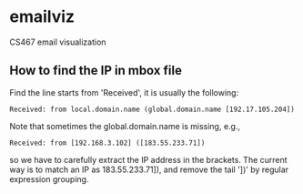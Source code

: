emailviz
========

CS467 email visualization


How to find the IP in mbox file
-------------------------------
Find the line starts from 'Received', it is usually the following:

    Received: from local.domain.name (global.domain.name [192.17.105.204])

Note that sometimes the global.domain.name is missing, e.g.,

    Received: from [192.168.3.102] ([183.55.233.71])

so we have to carefully extract the IP address in the brackets.
The current way is to match an IP as 183.55.233.71]), and remove the tail '])'
by regular expression grouping.
